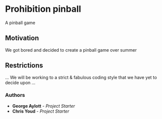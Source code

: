 # Prohibition pinball
A pinball game

## Motivation

We got bored and decided to create a pinball game over summer

## Restrictions

...
We will be working to a strict & fabulous coding style that we have yet to decide upon
...

### Authors

* **George Aylott** - *Project Starter*
* **Chris Youd** - *Project Starter*

